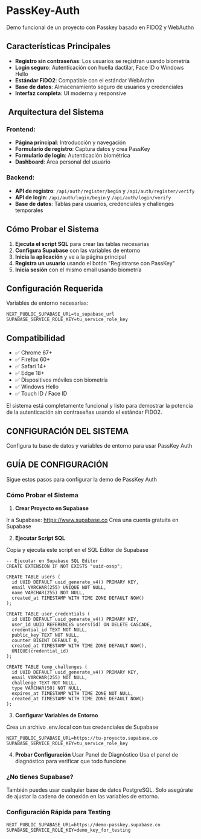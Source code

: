 # PassKey-Auth
Demo funcional de un proyecto con Passkey basado en FIDO2 y WebAuthn

## **Características Principales**

- **Registro sin contraseñas**: Los usuarios se registran usando biometría
- **Login seguro**: Autenticación con huella dactilar, Face ID o Windows Hello
- **Estándar FIDO2**: Compatible con el estándar WebAuthn
- **Base de datos**: Almacenamiento seguro de usuarios y credenciales
- **Interfaz completa**: UI moderna y responsive


## ️ **Arquitectura del Sistema**

### Frontend:

- **Página principal**: Introducción y navegación
- **Formulario de registro**: Captura datos y crea PassKey
- **Formulario de login**: Autenticación biométrica
- **Dashboard**: Área personal del usuario


### Backend:

- **API de registro**: `/api/auth/register/begin` y `/api/auth/register/verify`
- **API de login**: `/api/auth/login/begin` y `/api/auth/login/verify`
- **Base de datos**: Tablas para usuarios, credenciales y challenges temporales


## **Cómo Probar el Sistema**

1. **Ejecuta el script SQL** para crear las tablas necesarias
2. **Configura Supabase** con las variables de entorno
3. **Inicia la aplicación** y ve a la página principal
4. **Registra un usuario** usando el botón "Registrarse con PassKey"
5. **Inicia sesión** con el mismo email usando biometría

## **Configuración Requerida**

Variables de entorno necesarias:

```plaintext
NEXT_PUBLIC_SUPABASE_URL=tu_supabase_url
SUPABASE_SERVICE_ROLE_KEY=tu_service_role_key
```

## **Compatibilidad**

- ✅ Chrome 67+
- ✅ Firefox 60+
- ✅ Safari 14+
- ✅ Edge 18+
- ✅ Dispositivos móviles con biometría
- ✅ Windows Hello
- ✅ Touch ID / Face ID


El sistema está completamente funcional y listo para demostrar la potencia de la autenticación sin contraseñas usando el estándar FIDO2.

## CONFIGURACIÓN DEL SISTEMA
Configura tu base de datos y variables de entorno para usar PassKey Auth

## GUÍA DE CONFIGURACIÓN
Sigue estos pasos para configurar la demo de PassKey Auth

### **Cómo Probar el Sistema**

1. **Crear Proyecto en Supabase**

Ir a Supabase: https://www.supabase.co
Crea una cuenta gratuita en Supabase

2. **Ejecutar Script SQL**
  
Copia y ejecuta este script en el SQL Editor de Supabase

```plaintext
-- Ejecutar en Supabase SQL Editor
CREATE EXTENSION IF NOT EXISTS "uuid-ossp";

CREATE TABLE users (
  id UUID DEFAULT uuid_generate_v4() PRIMARY KEY,
  email VARCHAR(255) UNIQUE NOT NULL,
  name VARCHAR(255) NOT NULL,
  created_at TIMESTAMP WITH TIME ZONE DEFAULT NOW()
);

CREATE TABLE user_credentials (
  id UUID DEFAULT uuid_generate_v4() PRIMARY KEY,
  user_id UUID REFERENCES users(id) ON DELETE CASCADE,
  credential_id TEXT NOT NULL,
  public_key TEXT NOT NULL,
  counter BIGINT DEFAULT 0,
  created_at TIMESTAMP WITH TIME ZONE DEFAULT NOW(),
  UNIQUE(credential_id)
);

CREATE TABLE temp_challenges (
  id UUID DEFAULT uuid_generate_v4() PRIMARY KEY,
  email VARCHAR(255) NOT NULL,
  challenge TEXT NOT NULL,
  type VARCHAR(50) NOT NULL,
  expires_at TIMESTAMP WITH TIME ZONE NOT NULL,
  created_at TIMESTAMP WITH TIME ZONE DEFAULT NOW()
);
```

3. **Configurar Variables de Entorno**

Crea un archivo .env.local con tus credenciales de Supabase

```plaintext
NEXT_PUBLIC_SUPABASE_URL=https://tu-proyecto.supabase.co
SUPABASE_SERVICE_ROLE_KEY=tu_service_role_key
```

4. **Probar Configuración**
Usar Panel de Diagnóstico
Usa el panel de diagnóstico para verificar que todo funcione

### ¿No tienes Supabase?

También puedes usar cualquier base de datos PostgreSQL. Solo asegúrate de ajustar la cadena de conexión en las variables de entorno.

### Configuración Rápida para Testing

```plaintext
NEXT_PUBLIC_SUPABASE_URL=https://demo-passkey.supabase.co
SUPABASE_SERVICE_ROLE_KEY=demo_key_for_testing
```
